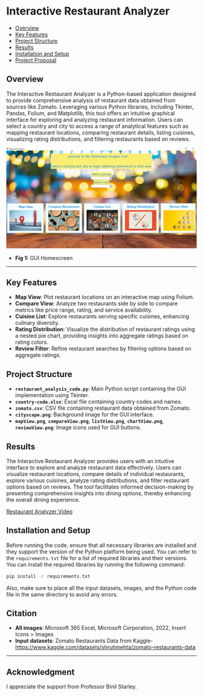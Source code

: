 # Interactive Restaurant Analyzer

- [Overview](#overview)
- [Key Features](#key-features)
- [Project Structure](#project-structure)
- [Results](#results)
- [Installation and Setup](#Installation-and-Setup)
- [Project Proposal](Documents/ProjectProposal.pdf)

## Overview

The Interactive Restaurant Analyzer is a Python-based application designed to provide comprehensive analysis of restaurant data obtained from sources like Zomato. Leveraging various Python libraries, including Tkinter, Pandas, Folium, and Matplotlib, this tool offers an intuitive graphical interface for exploring and analyzing restaurant information. Users can select a country and city to access a range of analytical features such as mapping restaurant locations, comparing restaurant details, listing cuisines, visualizing rating distributions, and filtering restaurants based on reviews.

![homescreen](Media/GUI_homescreen.jpg)
- **Fig 1:** GUI Homescreen
---

## Key Features

- **Map View**: Plot restaurant locations on an interactive map using Folium.
- **Compare View**: Analyze two restaurants side by side to compare metrics like price range, rating, and service availability.
- **Cuisine List**: Explore restaurants serving specific cuisines, enhancing culinary diversity.
- **Rating Distribution**: Visualize the distribution of restaurant ratings using a nested pie chart, providing insights into aggregate ratings based on rating colors.
- **Review Filter**: Refine restaurant searches by filtering options based on aggregate ratings.

## Project Structure

- **`restaurant_analysis_code.py`**: Main Python script containing the GUI implementation using Tkinter.
- **`country-code.xlsx`**: Excel file containing country codes and names.
- **`zomato.csv`**: CSV file containing restaurant data obtained from Zomato.
- **`cityscape.png`**: Background image for the GUI interface.
- **`mapView.png`**, **`compareView.png`**, **`listView.png`**, **`chartView.png`**, **`reviewView.png`**: Image icons used for GUI buttons.

## Results

The Interactive Restaurant Analyzer provides users with an intuitive interface to explore and analyze restaurant data effectively. Users can visualize restaurant locations, compare details of individual restaurants, explore various cuisines, analyze rating distributions, and filter restaurant options based on reviews. The tool facilitates informed decision-making by presenting comprehensive insights into dining options, thereby enhancing the overall dining experience.

[Restaurant Analyzer Video](Media/Interactive_Restaurant_Analyzer_video.mp4)

## Installation and Setup

Before running the code, ensure that all necessary libraries are installed and they support the version of the Python platform being used. You can refer to the `requirements.txt` file for a list of required libraries and their versions. You can install the required libraries by running the following command:

```bash
pip install -r requirements.txt
```

Also, make sure to place all the input datasets, images, and the Python code file in the same directory to avoid any errors.

## Citation

- **All images**: Microsoft 365 Excel, Microsoft Corporation, 2022, Insert Icons > Images
- **Input datasets**: Zomato Restaurants Data from Kaggle- https://www.kaggle.com/datasets/shrutimehta/zomato-restaurants-data
---
## Acknowledgment
I appreciate the support from Professor Binil Starley.